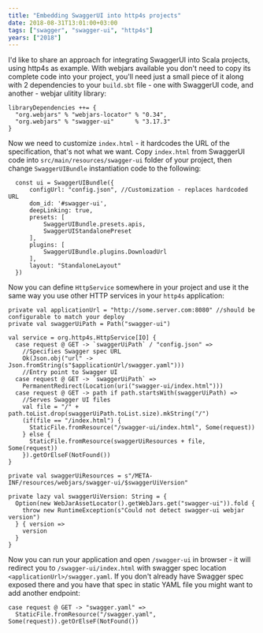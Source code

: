 ```yaml
---
title: "Embedding SwaggerUI into http4s projects"
date: 2018-08-31T13:01:00+03:00
tags: ["swagger", "swagger-ui", "http4s"]
years: ["2018"]
---
```


I'd like to share an approach for integrating SwaggerUI into Scala projects, using http4s as example.
With webjars available you don't need to copy its complete code into your project, 
you'll need just a small piece of it along with 2 dependencies to your `build.sbt` file - 
one with SwaggerUI code, and another - webjar ulitity library:

    libraryDependencies ++= {
      "org.webjars" % "webjars-locator" % "0.34",
      "org.webjars" % "swagger-ui"      % "3.17.3" 
    }

Now we need to customize `index.html` - it hardcodes the URL of the specification, that's not what we want. Copy `index.html` from SwaggerUI code into `src/main/resources/swagger-ui` folder of your project, then change `SwaggerUIBundle` instantiation code to the following:

      const ui = SwaggerUIBundle({
          configUrl: "config.json", //Customization - replaces hardcoded URL
          dom_id: '#swagger-ui',
          deepLinking: true,
          presets: [
              SwaggerUIBundle.presets.apis,
              SwaggerUIStandalonePreset
          ],
          plugins: [
              SwaggerUIBundle.plugins.DownloadUrl
          ],
          layout: "StandaloneLayout"
      })

Now you can define `HttpService` somewhere in your project and use it the same way you use other HTTP services in your `http4s` application:

    private val applicationUrl = "http://some.server.com:8080" //should be configurable to match your deploy
    private val swaggerUiPath = Path("swagger-ui") 

    val service = org.http4s.HttpService[IO] {
      case request @ GET -> `swaggerUiPath` / "config.json" =>
        //Specifies Swagger spec URL
        Ok(Json.obj("url" -> Json.fromString(s"$applicationUrl/swagger.yaml")))
        //Entry point to Swagger UI
      case request @ GET -> `swaggerUiPath` =>
        PermanentRedirect(Location(uri("swagger-ui/index.html")))
      case request @ GET -> path if path.startsWith(swaggerUiPath) =>
        //Serves Swagger UI files
        val file = "/" + path.toList.drop(swaggerUiPath.toList.size).mkString("/")
        (if(file == "/index.html") {
          StaticFile.fromResource("/swagger-ui/index.html", Some(request))
        } else {
          StaticFile.fromResource(swaggerUiResources + file, Some(request))
        }).getOrElseF(NotFound())
    }

    private val swaggerUiResources = s"/META-INF/resources/webjars/swagger-ui/$swaggerUiVersion"

    private lazy val swaggerUiVersion: String = {
      Option(new WebJarAssetLocator().getWebJars.get("swagger-ui")).fold {
        throw new RuntimeException(s"Could not detect swagger-ui webjar version")
      } { version =>
        version
      }
    }

Now you can run your application and open `/swagger-ui` in browser - it will redirect you to `/swagger-ui/index.html` with swagger spec location `<applicationUrl>/swagger.yaml`. If you don't already have Swagger spec exposed there and you have that spec in static YAML file you might want to add another endpoint:

    case request @ GET -> "swagger.yaml" =>
      StaticFile.fromResource("/swagger.yaml", Some(request)).getOrElseF(NotFound())

